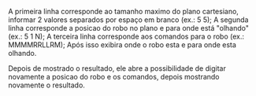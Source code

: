 A primeira linha corresponde ao tamanho maximo do plano cartesiano, informar 2 valores separados por espaço em branco (ex.: 5 5);
A segunda linha corresponde a posicao do robo no plano e para onde está "olhando" (ex.: 5 1 N);
A terceira linha corresponde aos comandos para o robo (ex.: MMMMRRLLRM);
Após isso exibira onde o robo esta e para onde esta olhando.

Depois de mostrado o resultado, ele abre a possibilidade de digitar novamente a posicao do robo e os comandos, depois mostrando novamente o resultado.
